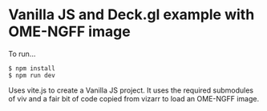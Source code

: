 
# Vanilla JS and Deck.gl example with OME-NGFF image

To run...

```
$ npm install
$ npm run dev
```

Uses vite.js to create a Vanilla JS project.
It uses the required submodules of viv and a fair bit of code copied from
vizarr to load an OME-NGFF image.
